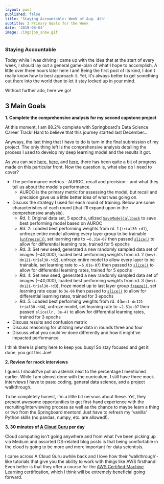 ```yaml
---
layout: post
published: false
title: 'Staying Accountable: Week of Aug. 4th'
subtitle: 3 Primary Goals for the Week
date: '2019-08-04'
image: /img/jon_snow.gif
---
```

### Staying Accountable
Today while I was driving I came up with the idea that at the start of every week, I should lay out a general game-plan of what I hope to accomplish. A little over three hours later here I am! Being the first post of its kind, I don't really know how to best approach it. Yet, it's always better to get something out there into the world than to let it stay locked up in your mind.

Without further ado, here we go!

## 3 Main Goals

__1. Complete the comprehensive analysis for my second capstone project__

At this moment, I am 88.2% complete with Springboard's Data Science Career Track! Hard to believe that this journey started last December...

Anyways, the last thing that I have to do is turn in the final submission of my project. The only thing left is the comprehensive analysis detailing the process I used to develop my deep learning model and the results it got. 

As you can see [here](https://jearny58.github.io/2019-07-31-capstone-chronicles-july-31-2019/), [here](https://jearny58.github.io/2019-08-01-capstone-chronicles-aug-1-2019/), and [here](https://jearny58.github.io/2019-08-02-capstone-chronicles-aug-2-2019/), there has been quite a bit of progress made on this particular front. Now the question is, what else do I need to cover?

- The performance metrics - AUROC, recall and precision - and what they tell us about the model's performance.
	- AUROC is the primary metric for assessing the model, but recall and precision gave us a little better idea of what was going on.
- Discuss the strategy I used for each round of training. Below are some characteristics of each round (that I'll expand upon in the comprehensive analysis). 
	- _Rd. 1_: Original data set, 5 epochs, utlized [`SaveModelCallback`](https://docs.fast.ai/callbacks.html#SaveModelCallback) to save best performing model based on AUROC
    - _Rd. 2_: Loaded best performing weights from rd. 1 (`trial30-rd1`), unfroze entire model allowing every layer group to be trainable [(`unfreeze()`)](https://docs.fast.ai/basic_train.html#Learner.unfreeze), set learning rate to ~`6.31e-07` then passed [`slice()`](https://docs.fast.ai/basic_train.html#Learner.lr_range) to allow for differential learning rate, trained for 5 epochs
    - _Rd. 3_: Set new seed, generated a new randomly sampled data set of images (~40,000), loaded best performing weights from rd. 2 (`best-dn121-trial30-rd2`), unfroze entire model to allow every layer to be trainable, set learning rate to ~`5.01e-07`) then passed to [`slice()`](https://docs.fast.ai/basic_train.html#Learner.lr_range) to allow for differential learning rates, trained for 5 epochs
    - _Rd. 4_: Set new seed, generated a new randomly sampled data set of images (~40,000), loaded best performing weights from rd. 3 (`best-dn121-trial30-rd3`), froze model up to last layer group [`freeze()`](https://docs.fast.ai/basic_train.html#Learner.freeze), set learning rate equal to `3e-06` then passed to [`slice()`](https://docs.fast.ai/basic_train.html#Learner.lr_range) to allow for differential learning rates, trained for 3 epochs
    - _Rd. 5_: Loaded best performing weights from rd. 4(`best-dn121-trial30-rd4`), unfroze model, set learning rate to ~`2.51e-07` then passed `slice(lr, 3e-4)` to allow for differential learning rates, trained for 3 epochs
- Discuss results and confusion matrix
- Discuss reasoning for utilizing new data in rounds three and four
- Discuss what you could've done differently and how it might've impacted performance

I think there is plenty here to keep you busy! So stay focused and get it done, you got this Joe!

__2. Review for mock interviews__

I guess I should've put an asterisk next to the percentage I mentioned earlier. While I am almost done with the curriculum, I still have three mock interviews I have to pass: coding, general data science, and a project walkthrough. 

To be completely honest, I'm a little bit nervous about these. Yet, they present awesome opportunities to get first-hand experience with the recruiting/interviewing process as well as the chance to maybe learn a thing or two from the Springboard mentors! Just have to refresh my 'vanilla' Python skills (no pandas, numpy, etc. are allowed!). 

__3. 30 minutes of [A Cloud Guru](https://acloud.guru/) per day__

Cloud computing isn't going anywhere and from what I've been picking up via Medium and assorted DS-related blog posts is that being comfortable in the cloud is going to be more and more important for data scientists. 

I came across A Cloud Guru awhile back and I love how their 'walkthrough'-like tutorials that give you the ability to work with things like AWS firsthand! Even better is that they offer a course for the [AWS Certified Machine Learning](https://aws.amazon.com/certification/certified-machine-learning-specialty/) certification, which I think will be extremely beneficial going forward. 




